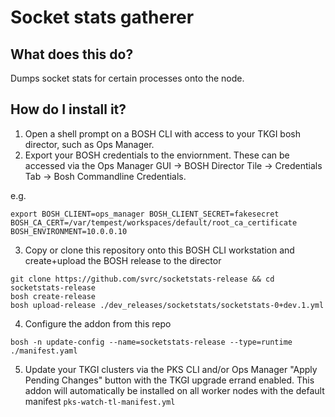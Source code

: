 # Socket stats gatherer

## What does this do?

Dumps socket stats for certain processes onto the node.   

## How do I install it?

1. Open a shell prompt on a BOSH CLI with access to your TKGI bosh director, such as Ops Manager.
2. Export your BOSH credentials to the enviornment.  These can be accessed via the Ops Manager GUI -> BOSH Director Tile -> Credentials Tab -> Bosh Commandline Credentials.    

e.g.
```
export BOSH_CLIENT=ops_manager BOSH_CLIENT_SECRET=fakesecret BOSH_CA_CERT=/var/tempest/workspaces/default/root_ca_certificate  BOSH_ENVIRONMENT=10.0.0.10
```
3. Copy or clone this repository onto this BOSH CLI workstation and create+upload the BOSH release to the director

```
git clone https://github.com/svrc/socketstats-release && cd socketstats-release
bosh create-release
bosh upload-release ./dev_releases/socketstats/socketstats-0+dev.1.yml 

```
4. Configure the addon from this repo
```
bosh -n update-config --name=socketstats-release --type=runtime ./manifest.yaml
```
5. Update your TKGI clusters via the PKS CLI and/or Ops Manager "Apply Pending Changes" button with the TKGI upgrade errand enabled.  This addon will automatically be installed on all worker nodes with the default manifest `pks-watch-tl-manifest.yml`



